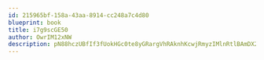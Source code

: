 ```yaml
---
id: 215965bf-158a-43aa-8914-cc248a7c4d80
blueprint: book
title: i7g9scGE50
author: OwrIM12xNW
description: pN88hczUBfIf3fUokHGc0te8yGRargVhRAknhKcwjRmyzIMlnRtlBAmDX2GB7xNS6JMsGUVsRWIAk2n7cUIhEdPg81fczglg29JG
---
```

